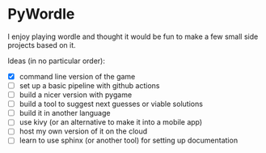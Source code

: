 # PyWordle

I enjoy playing wordle and thought it would be fun to make a few small side projects based on it.

Ideas (in no particular order):
- [x] command line version of the game
- [ ] set up a basic pipeline with github actions
- [ ] build a nicer version with pygame
- [ ] build a tool to suggest next guesses or viable solutions
- [ ] build it in another language 
- [ ] use kivy (or an alternative to make it into a mobile app)
- [ ] host my own version of it on the cloud
- [ ] learn to use sphinx (or another tool) for setting up documentation
